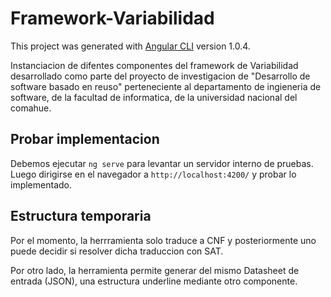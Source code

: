 # Framework-Variabilidad

This project was generated with [Angular CLI](https://github.com/angular/angular-cli) version 1.0.4.

Instanciacion de difentes componentes del framework de Variabilidad desarrollado como parte del proyecto de investigacion de "Desarrollo de software basado en reuso" perteneciente al departamento de ingieneria de software, de la facultad de informatica, de la universidad nacional del comahue.

## Probar implementacion

Debemos ejecutar `ng serve` para levantar un servidor interno de pruebas. Luego dirigirse en el navegador a `http://localhost:4200/` y probar lo implementado.

## Estructura temporaria

Por el momento, la herrramienta solo traduce a CNF y posteriormente uno puede decidir si resolver dicha traduccion con SAT.

Por otro lado, la herramienta permite generar del mismo Datasheet de entrada (JSON), una estructura underline mediante otro componente.
